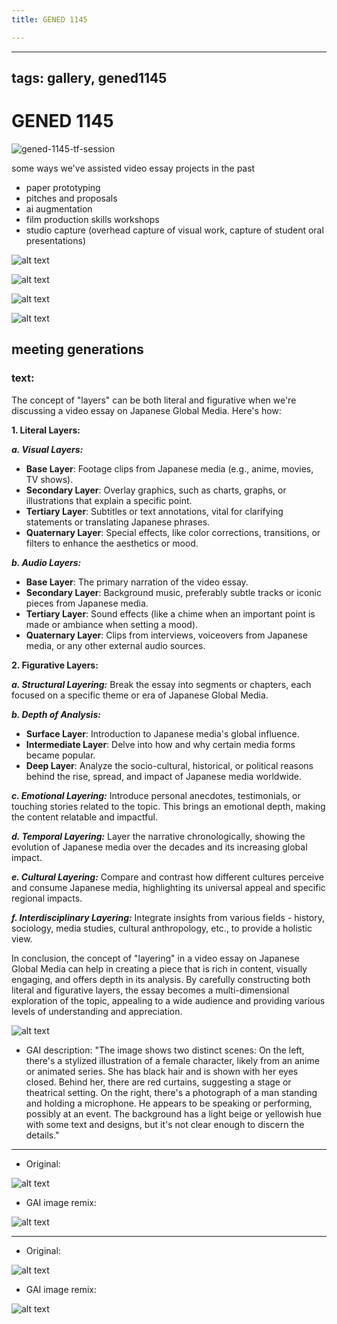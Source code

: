 ```yaml
---
title: GENED 1145

---
```


---
tags: gallery, gened1145
---
# GENED 1145

![gened-1145-tf-session](https://files.slack.com/files-pri/T0HTW3H0V-F05URJSDJJF/template-for-normal-gif_1_360.gif?pub_secret=50e8dab791)

some ways we've assisted video essay projects in the past
- paper prototyping
- pitches and proposals
- ai augmentation
- film production skills workshops
- studio capture (overhead capture of visual work, capture of student oral presentations)



![alt text](https://files.slack.com/files-pri/T0HTW3H0V-F03210G5000/20220202\_rashomongif\_360.gif?pub_secret=cfac8e1fa2)

![alt text](https://files.slack.com/files-pri/T0HTW3H0V-F04DW2S5GFJ/greenscreen-1_360.gif?pub_secret=5d8af94002)


![alt text](https://files.slack.com/files-pri/T0HTW3H0V-F044X9UU90F/gif-2a_202.gif?pub_secret=0578cea947)  

![alt text](https://files.slack.com/files-pri/T0HTW3H0V-F045BS5TAMQ/neuro-gif-1_202.gif?pub_secret=c757b740c0)


## meeting generations

### text: 

The concept of "layers" can be both literal and figurative when we're discussing a video essay on Japanese Global Media. Here's how:

**1. Literal Layers:**

***a. Visual Layers:***
- **Base Layer**: Footage clips from Japanese media (e.g., anime, movies, TV shows).
- **Secondary Layer**: Overlay graphics, such as charts, graphs, or illustrations that explain a specific point.
- **Tertiary Layer**: Subtitles or text annotations, vital for clarifying statements or translating Japanese phrases.
- **Quaternary Layer**: Special effects, like color corrections, transitions, or filters to enhance the aesthetics or mood.

***b. Audio Layers:***
- **Base Layer**: The primary narration of the video essay.
- **Secondary Layer**: Background music, preferably subtle tracks or iconic pieces from Japanese media.
- **Tertiary Layer**: Sound effects (like a chime when an important point is made or ambiance when setting a mood).
- **Quaternary Layer**: Clips from interviews, voiceovers from Japanese media, or any other external audio sources.

**2. Figurative Layers:**

***a. Structural Layering:***
Break the essay into segments or chapters, each focused on a specific theme or era of Japanese Global Media.

***b. Depth of Analysis:***
- **Surface Layer**: Introduction to Japanese media's global influence.
- **Intermediate Layer**: Delve into how and why certain media forms became popular.
- **Deep Layer**: Analyze the socio-cultural, historical, or political reasons behind the rise, spread, and impact of Japanese media worldwide.

***c. Emotional Layering:***
Introduce personal anecdotes, testimonials, or touching stories related to the topic. This brings an emotional depth, making the content relatable and impactful.

***d. Temporal Layering:***
Layer the narrative chronologically, showing the evolution of Japanese media over the decades and its increasing global impact.

***e. Cultural Layering:***
Compare and contrast how different cultures perceive and consume Japanese media, highlighting its universal appeal and specific regional impacts.

***f. Interdisciplinary Layering:***
Integrate insights from various fields - history, sociology, media studies, cultural anthropology, etc., to provide a holistic view.

In conclusion, the concept of "layering" in a video essay on Japanese Global Media can help in creating a piece that is rich in content, visually engaging, and offers depth in its analysis. By carefully constructing both literal and figurative layers, the essay becomes a multi-dimensional exploration of the topic, appealing to a wide audience and providing various levels of understanding and appreciation.


![alt text](https://files.slack.com/files-pri/T0HTW3H0V-F05UP1HPCPP/template-for-normal-gif\_2\_360.gif?pub_secret=d7908deb91)

* GAI description: "The image shows two distinct scenes: On the left, there's a stylized illustration of a female character, likely from an anime or animated series. She has black hair and is shown with her eyes closed. Behind her, there are red curtains, suggesting a stage or theatrical setting. On the right, there's a photograph of a man standing and holding a microphone. He appears to be speaking or performing, possibly at an event. The background has a light beige or yellowish hue with some text and designs, but it's not clear enough to discern the details."



---
* Original: 

![alt text](https://files.slack.com/files-pri/T0HTW3H0V-F05V4T44U57/template-for-normal-gif\_5\_360.gif?pub_secret=ce9352f22c)

* GAI image remix: 

![alt text](https://files.slack.com/files-pri/T0HTW3H0V-F05US6WBAM9/discordtest2.png?pub_secret=087f449980)

---
* Original: 

![alt text](https://files.slack.com/files-pri/T0HTW3H0V-F05US4AMEM9/template-for-normal-gif\_4\_360.gif?pub_secret=e2b5323df9)



* GAI image remix: 

![alt text](https://files.slack.com/files-pri/T0HTW3H0V-F06016M77DE/discordtest1.png?pub_secret=e073c6eb95)

